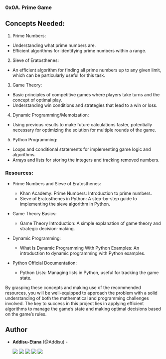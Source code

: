 ### 0x0A. Prime Game

## Concepts Needed:

1. Prime Numbers:

 - Understanding what prime numbers are.
 - Efficient algorithms for identifying prime numbers within a range.

2. Sieve of Eratosthenes:

 - An efficient algorithm for finding all prime numbers up to any given limit, which can be particularly useful for this task.

3. Game Theory:

 - Basic principles of competitive games where players take turns and the concept of optimal play.
 - Understanding win conditions and strategies that lead to a win or loss.

4. Dynamic Programming/Memoization:

 - Using previous results to make future calculations faster, potentially necessary for optimizing the solution for multiple rounds of the game.

5. Python Programming:

 - Loops and conditional statements for implementing game logic and algorithms.
 - Arrays and lists for storing the integers and tracking removed numbers.


 ### Resources:

 - Prime Numbers and Sieve of Eratosthenes:

     - Khan Academy: Prime Numbers: Introduction to prime numbers.
     - Sieve of Eratosthenes in Python: A step-by-step guide to implementing the sieve algorithm in Python.
 - Game Theory Basics:

     - Game Theory Introduction: A simple explanation of game theory and strategic decision-making.
 - Dynamic Programming:

    - What Is Dynamic Programming With Python Examples: An introduction to dynamic programming with Python examples.
 - Python Official Documentation:

    - Python Lists: Managing lists in Python, useful for tracking the game state.


By grasping these concepts and making use of the recommended resources, you will be well-equipped to approach the problem with a solid understanding of both the mathematical and programming challenges involved. The key to success in this project lies in applying efficient algorithms to manage the game’s state and making optimal decisions based on the game’s rules.

## Author

- **Addisu-Etana** (@Addisu) -

  [<img src="https://img.shields.io/badge/Twitter-1DA1F2.svg?&style=plastic&logo=twitter&logoColor=white"/>](https://x.com/addisu_etana)
  [<img src="https://img.shields.io/badge/Linkedin-0A66C2.svg?&style=plastic&logo=linkedin&logoColor=white"/>](https://www.linkedin.com/in/addisu-etana-117258252/)
  [<img src="https://img.shields.io/badge/GitHub-181717.svg?&style=plastic&logo=github&logoColor=white"/>](https://github.com/Addisu-Etana)
  [<img src="https://img.shields.io/badge/Facebook-blue">](https://www.facebook.com/addisuzola)
  [<img src="https://img.shields.io/badge/Telegram-Blue">](https://www.t.me/addisuzola)

